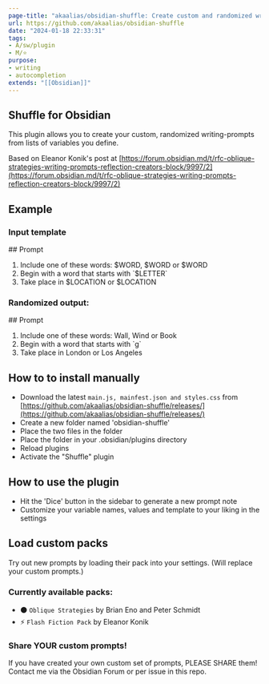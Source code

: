 ```yaml
---
page-title: "akaalias/obsidian-shuffle: Create custom and randomized writing prompts"
url: https://github.com/akaalias/obsidian-shuffle
date: "2024-01-18 22:33:31"
tags: 
- A/sw/plugin
- M/⭐
purpose: 
- writing
- autocompletion
extends: "[[Obsidian]]"
---
```


## Shuffle for Obsidian

This plugin allows you to create your custom, randomized writing-prompts from lists of variables you define.

Based on Eleanor Konik's post at [https://forum.obsidian.md/t/rfc-oblique-strategies-writing-prompts-reflection-creators-block/9997/2](https://forum.obsidian.md/t/rfc-oblique-strategies-writing-prompts-reflection-creators-block/9997/2)

## Example

### Input template

\## Prompt
1. Include one of these words: $WORD, $WORD or $WORD
2. Begin with a word that starts with \`$LETTER\`
3. Take place in $LOCATION or $LOCATION

### Randomized output:

\## Prompt
1. Include one of these words: Wall, Wind or Book
2. Begin with a word that starts with \`g\`
3. Take place in London or Los Angeles

## How to to install manually

-   Download the latest `main.js, mainfest.json and styles.css` from [https://github.com/akaalias/obsidian-shuffle/releases/](https://github.com/akaalias/obsidian-shuffle/releases/)
-   Create a new folder named 'obsidian-shuffle'
-   Place the two files in the folder
-   Place the folder in your .obsidian/plugins directory
-   Reload plugins
-   Activate the "Shuffle" plugin

## How to use the plugin

-   Hit the 'Dice' button in the sidebar to generate a new prompt note
-   Customize your variable names, values and template to your liking in the settings

## Load custom packs

Try out new prompts by loading their pack into your settings. (Will replace your custom prompts.)

### Currently available packs:

-   ⚫ `Oblique Strategies` by Brian Eno and Peter Schmidt
-   ⚡️ `Flash Fiction Pack` by Eleanor Konik

### Share YOUR custom prompts!

If you have created your own custom set of prompts, PLEASE SHARE them! Contact me via the Obsidian Forum or per issue in this repo.